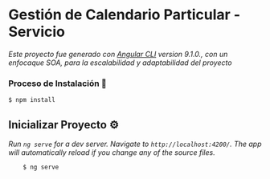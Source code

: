 # Gestión de Calendario Particular - Servicio

_Este proyecto fue generado con [Angular CLI](https://github.com/angular/angular-cli) version 9.1.0., con un enfocaque SOA, para la escalabilidad y adaptabilidad del proyecto_

### Proceso de Instalación 🔧 

```
$ npm install
```

## Inicializar Proyecto ⚙️

_Run `ng serve` for a dev server. Navigate to `http://localhost:4200/`. The app will automatically reload if you change any of the source files._

```
    $ ng serve
```